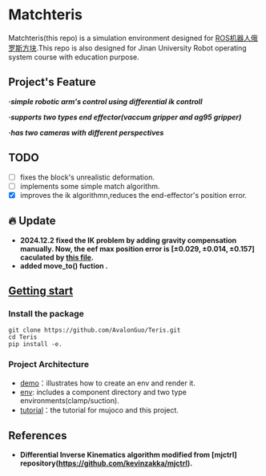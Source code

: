 # Matchteris
Matchteris(this repo) is a simulation environment designed for [ROS机器人俄罗斯方块](https://www.annisen.com/newsinfo/6991379.html).This repo is also designed for Jinan University Robot operating system course with education purpose.
## Project's Feature
***·simple robotic arm's control using differential ik controll***

***·supports two types end effector(vaccum gripper and ag95 gripper)***

***·has two cameras with different perspectives***

## TODO
- [ ] fixes the block's unrealistic deformation.
- [ ] implements some simple match algorithm.
- [x] improves the ik algorithmn,reduces the end-effector's position error.

## :fire: Update
* __2024.12.2 fixed the IK problem by adding gravity compensation manually. Now, the eef max position error is $[\pm 0.029,\pm 0.014,\pm 0.157]$ caculated by [this file](/matchteris/demo/caculate_xyzerror.py).__
* __added move_to() fuction .__ 

## [Getting start](matchteris/tutorial/getting_start.md)
### Install the package
```
git clone https://github.com/AvalonGuo/Teris.git
cd Teris
pip install -e.
```
### Project Architecture
- [demo](matchteris/demo)：illustrates how to create an env and render it.
- [env](matchteris/env): includes a component directory and two type environments(clamp/suction).
- [tutorial](matchteris/tutorial/getting_start.md)：the tutorial for mujoco and this project.

## References
*  __Differential Inverse Kinematics algorithm modified from [mjctrl] repository(https://github.com/kevinzakka/mjctrl).__
